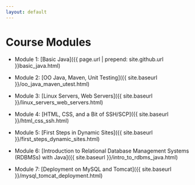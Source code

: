 ```yaml
---
layout: default
---
```


# Course Modules

* Module 1: [Basic Java]({{ page.url | prepend: site.github.url }}basic_java.html)

* Module 2: [OO Java, Maven, Unit Testing]({{ site.baseurl }}/oo_java_maven_utest.html)

* Module 3: [Linux Servers, Web Servers]({{ site.baseurl }}/linux_servers_web_servers.html)

* Module 4: [HTML, CSS, and a Bit of SSH/SCP]({{ site.baseurl }}/html_css_ssh.html) 

* Module 5: [First Steps in Dynamic Sites]({{ site.baseurl }}/first_steps_dynamic_sites.html) 

* Module 6: [Introduction to Relational Database Management Systems (RDBMSs) with Java]({{ site.baseurl }}/intro_to_rdbms_java.html)

* Module 7: [Deployment on MySQL and Tomcat]({{ site.baseurl }}/mysql_tomcat_deployment.html)
